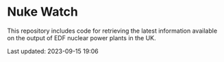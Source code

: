# Nuke Watch

This repository includes code for retrieving the latest information available on the output of EDF nuclear power plants in the UK.

Last updated: 2023-09-15 19:06